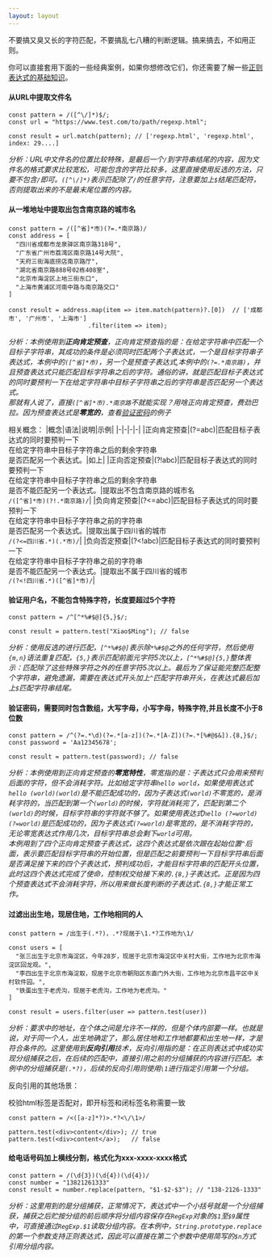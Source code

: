 ```yaml
---
layout: layout
---
```



不要搞又臭又长的字符匹配，不要搞乱七八糟的判断逻辑。搞来搞去，不如用正则。

你可以直接套用下面的一些经典案例，如果你想修改它们，你还需要了解一些[正则表达式的基础知识](https://developer.mozilla.org/zh-CN/docs/Web/JavaScript/Guide/Regular_Expressions)。

#### 从URL中提取文件名

```
const pattern = /([^\/]*)$/;
const url = "https://www.test.com/to/path/regexp.html";

const result = url.match(pattern); // ['regexp.html', 'regexp.html', index: 29....]
```

*分析：URL中文件名的位置比较特殊，是最后一个`/`到字符串结尾的内容，因为文件名的格式要求比较宽松，可能包含的字符比较多，这里直接使用反选的方法，只要不包含`/`即可。`([^\/]*)`表示匹配除了`/`的任意字符，注意要加上`$`结尾匹配符，否则提取出来的不是最末尾位置的内容。*


#### 从一堆地址中提取出包含南京路的城市名<a id="forward"></a>
```
const pattern = /([^省]*市)(?=.*南京路)/
const address = [
  "四川省成都市龙泉驿区南京路318号",
  "广东省广州市荔湾区南京路14号大院",
  "天府三街海底捞店南京路厅",
  "湖北省南京路888号02栋408室",
  "北京市海淀区上地三街东口",
  "上海市黄浦区河南中路与南京路交口"
]

const result = address.map(item => item.match(pattern)?.[0])  // ['成都市', '广州市', '上海市']
                      .filter(item => item);              
```
*分析：本例使用到**正向肯定预查**，正向肯定预查指的是：在给定字符串中匹配一个目标子字符串，其成功的条件是必须同时匹配两个子表达式，一个是目标字符串子表达式，本例中的`([^省]*市)`，另一个是预查子表达式,本例中的`(?=.*南京路)`，并且预查表达式只能匹配目标字符串之后的字符。通俗的讲，就是匹配目标子表达式的同时要预判一下在给定字符串中目标子字符串之后的字符串是否匹配另一个表达式。*<br />
*那就有人说了，直接`([^省]*市).*南京路`不就能实现？用啥正向肯定预查，费劲巴拉。因为预查表达式是**零宽的**，查看[验证密码](#password)的例子*

相关概念：
|概念|语法|说明|示例|
|-|-|-|-|
|正向肯定预查|(?=abc)|匹配目标子表达式的同时要预判一下<br />在给定字符串中目标子字符串之后的剩余字符串<br>是否匹配另一个表达式。|如上|
|正向否定预查|(?!abc)|匹配目标子表达式的同时要预判一下<br />在给定字符串中目标子字符串之后的剩余字符串<br>是否不能匹配另一个表达式。|提取出不包含南京路的城市名<br>`/([^省]*市)(?!.*南京路)/`|
|负向肯定预查|(?<=abc)|匹配目标子表达式的同时要预判一下<br />在给定字符串中目标子字符串之前的字符串<br>是否匹配另一个表达式。|提取出属于四川省的城市<br>`/(?<=四川省.*)(.*市)/`|
|负向否定预查|(?<!abc)|匹配目标子表达式的同时要预判一下<br />在给定字符串中目标子字符串之前的字符串<br>是否不能匹配另一个表达式。|提取出不属于四川省的城市<br>`/(?<!四川省.*)([^省]*市)/`|

#### 验证用户名，不能包含特殊字符，长度要超过5个字符
```
const pattern = /^[^*%#$@]{5,}$/;

const result = pattern.test("Xiao$Ming"); // false
```
*分析：使用反选的进行匹配，`[^*%#$@]`表示除`*%#$@`之外的任何字符，然后使用`{m,n}`语法重复匹配，`{5,}`表示匹配前面元字符5次以上，`[^*%#$@]{5,}`整体表示：匹配除了这些特殊字符之外的任意字符5次以上。最后为了保证能完整匹配整个字符串，避免遗漏，需要在表达式开头加上`^`匹配字符串开头，在表达式最后加上`$`匹配字符串结尾。*

#### 验证密码，需要同时包含数组，大写字母，小写字母，特殊字符,并且长度不小于8位数<a id="password"></a>

```
const pattern = /^(?=.*\d)(?=.*[a-z])(?=.*[A-Z])(?=.*[%#@$&]).{8,}$/;
const password = 'Aa12345678';

const result = pattern.test(password); // false
```
*分析：本例使用到正向肯定预查的**零宽特性**，零宽指的是：子表达式只会用来预判后面的字符，但不会消耗字符。比如给定字符串`hello world`，如果使用表达式`hello (world)(world)`是不能匹配成功的，因为子表达式`(world)`不零宽的，是消耗字符的，当匹配到第一个`(world)`的时候，字符就消耗完了，匹配到第二个`(world)`的时候，目标字符串的字符就不够了。如果使用表达式`hello (?=world)(?=world)`是匹配成功的，因为子表达式`(?=world)`是零宽的，是不消耗字符的，无论零宽表达式作用几次，目标字符串总会剩下`world`可用。*<br />
*本例用到了四个正向肯定预查子表达式，这四个表达式是依次跟在起始位置`^`后面，表示要匹配目标字符串的开始位置，但是匹配之前要预判一下目标字符串后面是否满足接下来的四个子表达式，预判成功后，才能目标字符串的匹配开头位置，此时这四个表达式完成了使命，控制权交给接下来的`.{8,}`子表达式。正是因为四个预查表达式不会消耗字符，所以用来做长度判断的子表达式`.{8,}`才能正常工作。*

#### 过滤出出生地，现居住地，工作地相同的人

```
const pattern = /出生于(.*?)，.*?现居于\1.*?工作地为\1/

const users = [
  "张三出生于北京市海淀区，今年28岁，现居于北京市海淀区中关村大街，工作地为北京市海淀区回龙观。",
  "李四出生于北京市海淀取，现居于北京市朝阳区东直门外大街，工作地为北京市昌平区中关村软件园。",
  "铁蛋出生于老虎沟，现居于老虎沟，工作地为老虎沟。"
]

const result = users.filter(user => pattern.test(user))
```
*分析：要求中的地址，在个体之间是允许不一样的，但是个体内部要一样。也就是说，对于同一个人，出生地确定了，那么居住地和工作地都要和出生地一样，才是符合条件的。这里使用到**反向引用**技术，反向引用指的是：在正则表达式中成功实现分组捕获之后，在后续的匹配中，直接引用之前的分组捕获的内容进行匹配。本例中的分组捕获是`(.*?)`，后续的反向引用则使用`\1`进行指定引用第一个分组。*<br />

反向引用的其他场景：

校验html标签是否配对，即开标签和闭标签名称需要一致
```
const pattern = /<([a-z]*?)>.*?<\/\1>/

pattern.test(<div>content</div>); // true
pattern.test(<div>content</a>);   // false

```

#### 给电话号码加上横线分割，格式化为xxx-xxxx-xxxx格式
```
const pattern = /(\d{3})(\d{4})(\d{4})/
const number = "13821261333"
const result = number.replace(pattern, "$1-$2-$3"); // "138-2126-1333"
```
*分析：这里用到的是分组捕获，正常情况下，表达式中一个小括号就是一个分组捕获，捕获之后贮按分组的前后顺序将分组内容保存在`RegExp`对象的`$1`至`$9`属性中，可直接通过`RegExp.$1`读取分组内容。在本例中，`String.prototype.replace`的第一个参数支持正则表达式，因此可以直接在第二个参数中使用简写的`$n`方式引用分组内容。*
 
